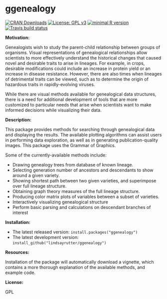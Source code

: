 
# ggenealogy

[![CRAN Downloads](https://cranlogs.r-pkg.org/badges/grand-total/ggenealogy)](https://cranlogs.r-pkg.org/badges/grand-total/ggenealogy)
[![License: GPL v3](https://img.shields.io/badge/License-GPL%20v3-ff69b4.svg)](https://www.gnu.org/licenses/gpl-3.0)
[![minimal R version](https://img.shields.io/badge/R%3E%3D-3.3.0-6666ff.svg)](https://cran.r-project.org/)
[![Travis build status](https://travis-ci.com/lindsayrutter/ggenealogy.svg?branch=master)](https://travis-ci.com/lindsayrutter/ggenealogy)

**Motivation:**

Genealogists wish to study the parent-child relationship between groups of organisms. Visual representations of genealogical relationships allow scientists to more effectively understand the historical changes that caused novel and desirable traits to arise in lineages. For example, in crops, desirable modifications could include an increase in protein yield or an increase in disease resistance. However, there are also times when lineages of detrimental traits can be viewed, such as to determine the origin of hazardous traits in rapidly-evolving viruses.

While there are visual methods available for genealogical data structures, there is a need for additional development of tools that are more customized to particular needs that arise when scientists want to make informed decisions while visualizing their data.

**Description:** 

This package provides methods for searching through genealogical data and displaying the results. The available plotting algorithms can assist users in performing data exploration, as well as in generating publication-quality images. This package uses the Grammar of Graphics.

Some of the currently-available methods include:

  * Drawing genealogy trees from database of known lineage.
  * Selecting generation number of ancestors and descendants to show around a given variety.
  * Showing shortest path between two given varieties, and superimpose over full lineage structure.
  * Obtaining graph theory measures of the full lineage structure.
  * Producing color matrix plots of variables between a subset of varieties.
  * Interactively visualizing genealogical structure
  * Perform basic parsing and calculations on descendant branches of interest

**Installation:**

* The latest released version: `install.packages("ggenealogy")`
* The latest development version: `install_github("lindsayrutter/ggenealogy")`

**Resources:**

Installation of the package will automatically download a vignette, which contains a more thorough explanation of the available methods, and example code.

**License:**

GPL
